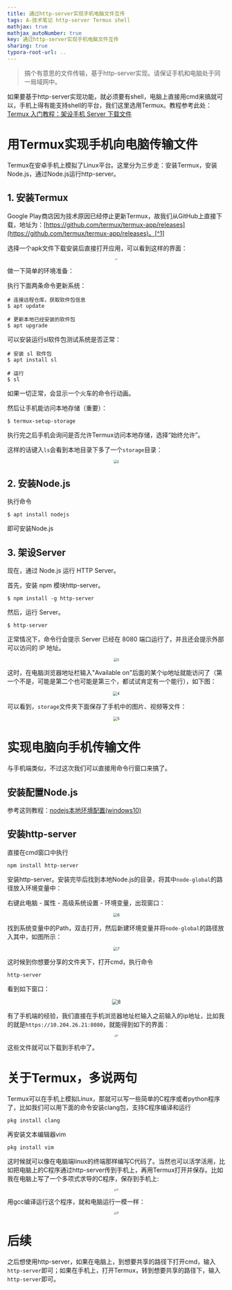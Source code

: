 ```yaml
---
title: 通过http-server实现手机电脑文件互传
tags: A-技术笔记 http-server Termux shell
mathjax: true
mathjax_autoNumber: true
key: 通过http-server实现手机电脑文件互传
sharing: true
typora-root-url: ..
---
```


> 搞个有意思的文件传输，基于http-server实现。请保证手机和电脑处于同一局域网中。

<!--more-->

如果要基于http-server实现功能，就必须要有shell，电脑上直接用cmd来搞就可以，手机上得有能支持shell的平台，我们这里选用Termux。教程参考此处：[Termux 入门教程：架设手机 Server 下载文件](https://www.ruanyifeng.com/blog/2019/07/termux-tutorial.html#comment-412342)

# 用Termux实现手机向电脑传输文件

Termux在安卓手机上模拟了Linux平台。这里分为三步走：安装Termux，安装Node.js，通过Node.js运行http-server。

## 1. 安装Termux

Google Play商店因为技术原因已经停止更新Termux，故我们从GitHub上直接下载，地址为：[https://github.com/termux/termux-app/releases](https://github.com/termux/termux-app/releases)。[^1]

选择一个apk文件下载安装后直接打开应用，可以看到这样的界面：

<center><img src="/assets/images/http-server/1.jpg" alt="1" style="zoom: 25%;" /></center>

做一下简单的环境准备：

执行下面两条命令更新系统：

``` shell
# 连接远程仓库，获取软件包信息
$ apt update

# 更新本地已经安装的软件包
$ apt upgrade
```

可以安装运行sl软件包测试系统是否正常：

``` shell
# 安装 sl 软件包
$ apt install sl

# 运行
$ sl
```

如果一切正常，会显示一个火车的命令行动画。

然后让手机能访问本地存储（重要）：

``` shell
$ termux-setup-storage
```

执行完之后手机会询问是否允许Termux访问本地存储，选择“始终允许”。

这样的话键入`ls`会看到本地目录下多了一个`storage`目录：

<center><img src="/assets/images/http-server/2.png" alt="2" style="zoom: 50%;" /></center>

[^1]: 更多Termux app相关内容可见[此处](https://github.com/termux/termux-app#github)。

## 2. 安装Node.js

执行命令

``` shell
$ apt install nodejs
```

即可安装Node.js

## 3. 架设Server

现在，通过 Node.js 运行 HTTP Server。

首先，安装 npm 模块http-server。

``` shell
$ npm install -g http-server
```

然后，运行 Server。

``` shell
$ http-server
```

正常情况下，命令行会提示 Server 已经在 8080 端口运行了，并且还会提示外部可以访问的 IP 地址。

<center><img src="/assets/images/http-server/3.png" alt="3" style="zoom: 50%;" /></center>

这时，在电脑浏览器地址栏输入"Available on"后面的某个ip地址就能访问了（第一个不是，可能是第二个也可能是第三个，都试试肯定有一个能行），如下图：

<center><img src="/assets/images/http-server/4.png" alt="4" style="zoom: 60%;" /></center>

可以看到，`storage`文件夹下面保存了手机中的图片、视频等文件：

<center><img src="/assets/images/http-server/5.png" alt="5" style="zoom: 60%;" /></center>

# 实现电脑向手机传输文件

与手机端类似，不过这次我们可以直接用命令行窗口来搞了。

## 安装配置Node.js

参考这则教程：[nodejs本地环境配置(windows10)](https://blog.csdn.net/github_38585431/article/details/105362502)

## 安装http-server

直接在cmd窗口中执行

``` shell
npm install http-server
```

安装http-server。安装完毕后找到本地Node.js的目录，将其中`node-global`的路径放入环境变量中：

右键此电脑 - 属性 - 高级系统设置 - 环境变量，出现窗口：

<center><img src="/assets/images/http-server/6.png" alt="6" style="zoom: 60%;" /></center>

找到系统变量中的Path，双击打开，然后新建环境变量并将`node-global`的路径放入其中，如图所示：

<center><img src="/assets/images/http-server/7.png" alt="7" style="zoom: 60%;" /></center>

这时候到你想要分享的文件夹下，打开cmd，执行命令

``` shell
http-server
```

看到如下窗口：

<center><img src="/assets/images/http-server/8.png" alt="8" style="zoom: 80%;" /></center>

有了手机端的经验，我们直接在手机浏览器地址栏输入之前输入的ip地址，比如我的就是`https://10.204.26.21:8080`，就能得到如下的界面：

<center><img src="/assets/images/http-server/9.jpg" alt="9" style="zoom: 30%;" /></center>

这些文件就可以下载到手机中了。

# 关于Termux，多说两句

Termux可以在手机上模拟Linux，那就可以写一些简单的C程序或者python程序了，比如我们可以用下面的命令安装clang包，支持C程序编译和运行

``` shell
pkg install clang
```

再安装文本编辑器vim

``` shell
pkg install vim
```

这时候就可以像在电脑端linux的终端那样编写C代码了。当然也可以活学活用，比如把电脑上的C程序通过http-server传到手机上，再用Termux打开并保存。比如我在电脑上写了一个多项式求导的C程序，保存到手机上:

<center><img src="/assets/images/http-server/10.jpg" alt="10" style="zoom: 30%;" /></center>

用gcc编译运行这个程序，就和电脑运行一模一样：

<center><img src="/assets/images/http-server/11.png" alt="11" style="zoom: 40%;" /></center>

# 后续

之后想使用http-server，如果在电脑上，到想要共享的路径下打开cmd，输入`http-server`即可；如果在手机上，打开Termux，转到想要共享的路径下，输入`http-server`即可。
